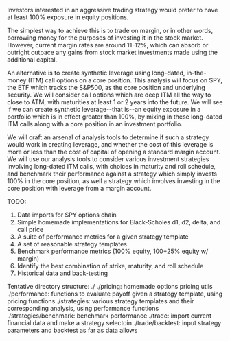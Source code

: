 Investors interested in an aggressive trading strategy would prefer to have at least 100% exposure in equity positions.

The simplest way to achieve this is to trade on margin, or in other words, borrowing money for the purposes of investing it in the stock market. However, current margin rates are around 11-12%, which can absorb or outright outpace any gains from stock market investments made using the additional capital.

An alternative is to create synthetic leverage using long-dated, in-the-money (ITM) call options on a core position. This analysis will focus on SPY, the ETF which tracks the S&P500, as the core position and underlying security. We will consider call options which are deep ITM all the way to close to ATM, with maturities at least 1 or 2 years into the future. We will see if we can create synthetic leverage--that is--an equity exposure in a portfolio which is in effect greater than 100%, by mixing in these long-dated ITM calls along with a core position in an investment portfolio.

We will craft an arsenal of analysis tools to determine if such a strategy would work in creating leverage, and whether the cost of this leverage is more or less than the cost of capital of opening a standard margin account. We will use our analysis tools to consider various investment strategies involving long-dated ITM calls, with choices in maturity and roll schedule, and benchmark their performance against a strategy which simply invests 100% in the core position, as well a strategy which involves investing in the core position with leverage from a margin account.

TODO:
1. Data imports for SPY options chain
2. Simple homemade implementations for Black-Scholes d1, d2, delta, and call price
3. A suite of performance metrics for a given strategy template
4. A set of reasonable strategy templates
5. Benchmark performance metrics (100% equity, 100+25% equity w/ margin)
6. Identify the best combination of strike, maturity, and roll schedule
7. Historical data and back-testing

Tentative directory structure:
./
./pricing: homemade options pricing utils
./performance: functions to evaluate payoff given a strategy template, using pricing functions
./strategies: various strategy templates and their corresponding analysis, using performance functions
./strategies/benchmark: benchmark performance
./trade: import current financial data and make a strategy selectoin
./trade/backtest: input strategy parameters and backtest as far as data allows